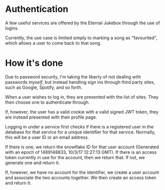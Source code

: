 # Authentication
A few useful services are offered by the Eternal Jukebox through the use of logins.

Currently, the use case is limited simply to marking a song as "favourited", which allows a user to come back to that song.

# How it's done

Due to password security, I'm taking the liberty of not dealing with passwords *myself*, but instead handling sign ins through third party sites, such as Google, Spotify, and so forth.

When a user wishes to log in, they are presented with the list of sites. They then choose one to authenticate through.

If, however, the user has a valid cookie with a valid signed JWT token, they are instead presented with their profile page.

Logging in under a service first checks if there is a registered user in the database for that service for a unique identifier for that service. Normally, this will be a user ID or an email address.

If there is one, we return the snowflake ID for that user account (Generated with an epoch of 1489148833, 10/3/17 12:27:13 GMT). If there is an access token currently in use for the account, then we return that. If not, we generate one and return it.

If, however, we have no account for the identifier, we create a user account and associate the two accounts together. We then create an access token and return it.